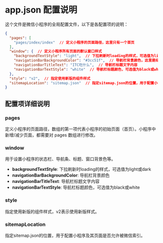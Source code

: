 # app.json 配置说明

这个文件是微信小程序的全局配置文件，以下是各配置项的说明：

```json
{
  "pages": [
    "pages/index/index"  // 定义小程序的页面路径，这里只有一个首页
  ],
  "window": {  // 定义小程序所有页面的默认窗口样式
    "backgroundTextStyle": "light",  // 下拉刷新时loading的样式，可选值为light或dark
    "navigationBarBackgroundColor": "#3cc51f",  // 导航栏背景颜色，这里是绿色
    "navigationBarTitleText": "ITC吃什么",  // 导航栏标题文字内容
    "navigationBarTextStyle": "white"  // 导航栏标题颜色，可选值为black或white
  },
  "style": "v2",  // 指定使用新版的组件样式
  "sitemapLocation": "sitemap.json"  // 指定sitemap.json的位置，用于配置小程序及其页面是否允许被微信索引
}
```

## 配置项详细说明

### pages
定义小程序的页面路径，数组的第一项代表小程序的初始页面（首页）。小程序中新增/减少页面，都需要对 pages 数组进行修改。

### window
用于设置小程序的状态栏、导航条、标题、窗口背景色等。

- **backgroundTextStyle**: 下拉刷新时loading的样式，可选值为light或dark
- **navigationBarBackgroundColor**: 导航栏背景颜色
- **navigationBarTitleText**: 导航栏标题文字内容
- **navigationBarTextStyle**: 导航栏标题颜色，可选值为black或white

### style
指定使用新版的组件样式，v2表示使用新版样式。

### sitemapLocation
指定sitemap.json的位置，用于配置小程序及其页面是否允许被微信索引。